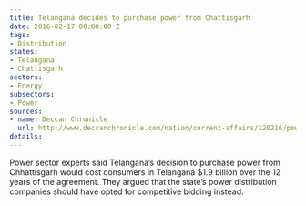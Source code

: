 ```yaml
---
title: Telangana decides to purchase power from Chattisgarh
date: 2016-02-17 00:00:00 Z
tags:
- Distribution
states:
- Telangana
- Chattisgarh
sectors:
- Energy
subsectors:
- Power
sources:
- name: Deccan Chronicle
  url: http://www.deccanchronicle.com/nation/current-affairs/120216/power-deal-with-chhattisgarh-to-cost-telangana-more-1-050-crore.html
details: 
---
```


Power sector experts said Telangana’s decision to purchase power from Chhattisgarh would cost consumers in Telangana $1.9 billion over the 12 years of the agreement. They argued that the state’s power distribution companies should have opted for competitive bidding instead.
